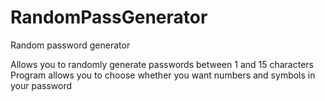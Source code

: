 # RandomPassGenerator
Random password generator

Allows you to randomly generate passwords between 1 and 15 characters
Program allows you to choose whether you want numbers and symbols in your password

